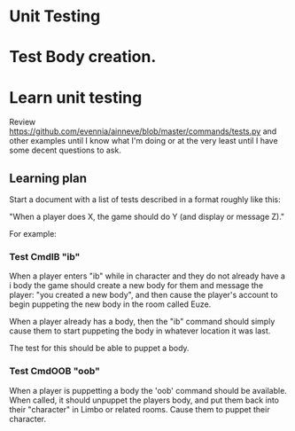 # Unit Testing

# Test Body creation.

# Learn unit testing
Review
https://github.com/evennia/ainneve/blob/master/commands/tests.py
and other examples until I know what I'm doing or at the very least until 
I have some decent questions to ask.

## Learning plan
Start a document with a list of tests described in a format roughly like this:

"When a player does X, the game should do Y (and display or message Z)."

For example:

### Test CmdIB "ib"

When a player enters "ib" while in character and they do not already have a i
body the game should create a new body for them and message the player: 
"you created a new body", and then cause the  player's account to begin 
puppeting the new body in the room called Euze.

When a player already has a body, then the "ib" command should simply cause
them to start puppeting the body in whatever location it was last. 

The test for this should be able to puppet a body.

### Test CmdOOB "oob"

When a player is puppetting a body the 'oob' command should be available.
When called, it should unpuppet the players body, and put them back into 
their "character" in Limbo or related rooms. Cause them to puppet their
character.

